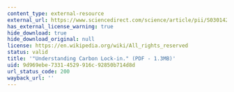 ```yaml
---
content_type: external-resource
external_url: https://www.sciencedirect.com/science/article/pii/S0301421500000707
has_external_license_warning: true
hide_download: true
hide_download_original: null
license: https://en.wikipedia.org/wiki/All_rights_reserved
status: valid
title: '"Understanding Carbon Lock-in." (PDF - 1.3MB)'
uid: 9d969ebe-7331-4529-916c-92850b714d8d
url_status_code: 200
wayback_url: ''
---
```

